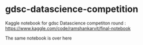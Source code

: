 # gdsc-datascience-competition
Kaggle notebook for gdsc Datascience competiton round : https://www.kaggle.com/code/ramshankarvit/final-notebook

The same notebook is over here

